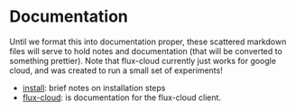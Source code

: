 # Documentation

Until we format this into documentation proper, these scattered markdown
files will serve to hold notes and documentation (that will be converted to
something prettier). Note that flux-cloud currently just works for
google cloud, and was created to run a small set of experiments!

 - [install](install.md): brief notes on installation steps
 - [flux-cloud](cli.md): is documentation for the flux-cloud client.
